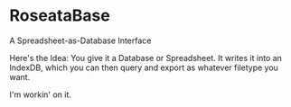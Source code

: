 RoseataBase
===========

A Spreadsheet-as-Database Interface


Here's the Idea: You give it a Database or Spreadsheet.  It writes it into an IndexDB, which you can then query and export as whatever filetype you want.

I'm workin' on it.

